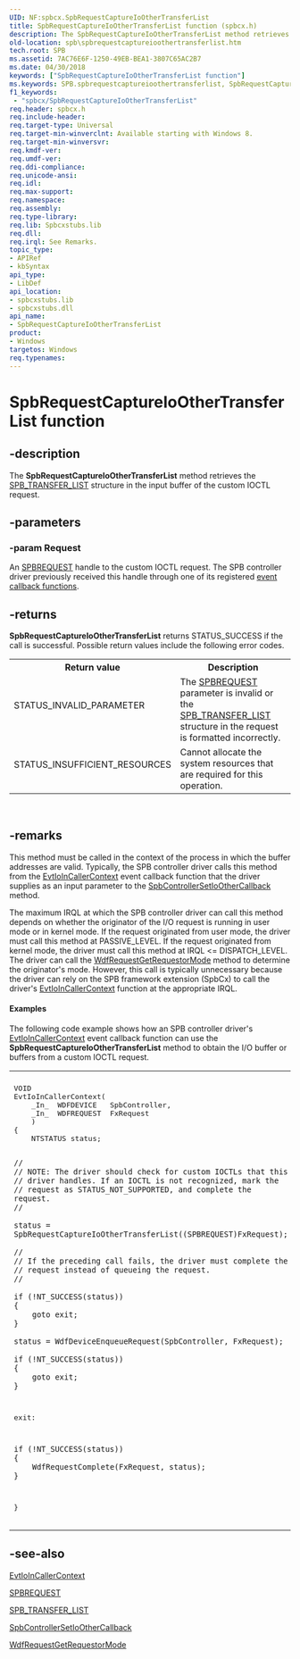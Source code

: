 ```yaml
---
UID: NF:spbcx.SpbRequestCaptureIoOtherTransferList
title: SpbRequestCaptureIoOtherTransferList function (spbcx.h)
description: The SpbRequestCaptureIoOtherTransferList method retrieves the SPB_TRANSFER_LIST structure in the input buffer of the custom IOCTL request.
old-location: spb\spbrequestcaptureioothertransferlist.htm
tech.root: SPB
ms.assetid: 7AC76E6F-1250-49EB-BEA1-3807C65AC2B7
ms.date: 04/30/2018
keywords: ["SpbRequestCaptureIoOtherTransferList function"]
ms.keywords: SPB.spbrequestcaptureioothertransferlist, SpbRequestCaptureIoOtherTransferList, SpbRequestCaptureIoOtherTransferList method [Buses], spbcx/SpbRequestCaptureIoOtherTransferList
f1_keywords:
 - "spbcx/SpbRequestCaptureIoOtherTransferList"
req.header: spbcx.h
req.include-header: 
req.target-type: Universal
req.target-min-winverclnt: Available starting with Windows 8.
req.target-min-winversvr: 
req.kmdf-ver: 
req.umdf-ver: 
req.ddi-compliance: 
req.unicode-ansi: 
req.idl: 
req.max-support: 
req.namespace: 
req.assembly: 
req.type-library: 
req.lib: Spbcxstubs.lib
req.dll: 
req.irql: See Remarks.
topic_type:
- APIRef
- kbSyntax
api_type:
- LibDef
api_location:
- spbcxstubs.lib
- spbcxstubs.dll
api_name:
- SpbRequestCaptureIoOtherTransferList
product:
- Windows
targetos: Windows
req.typenames: 
---
```


# SpbRequestCaptureIoOtherTransferList function


## -description


The <b>SpbRequestCaptureIoOtherTransferList</b> method retrieves the <a href="https://docs.microsoft.com/windows-hardware/drivers/ddi/spb/ns-spb-spb_transfer_list">SPB_TRANSFER_LIST</a> structure in the input buffer of the custom IOCTL request.


## -parameters




### -param Request

<p>An <a href="https://docs.microsoft.com/windows-hardware/drivers/spb/spbcx-object-handles">SPBREQUEST</a> handle to the custom IOCTL request. The SPB controller driver previously received this handle through one of its registered <a href="https://docs.microsoft.com/previous-versions/hh450911(v=vs.85)">event callback functions</a>.</p>




## -returns



<b>SpbRequestCaptureIoOtherTransferList</b> returns STATUS_SUCCESS if the call is successful. Possible return values include the following error codes.

<table>
<tr>
<th>Return value</th>
<th>Description</th>
</tr>
<tr>
<td width="40%">
<dl>
<dt>STATUS_INVALID_PARAMETER</dt>
</dl>
</td>
<td width="60%">
The <a href="https://docs.microsoft.com/windows-hardware/drivers/spb/spbcx-object-handles">SPBREQUEST</a> parameter is invalid or the <a href="https://docs.microsoft.com/windows-hardware/drivers/ddi/spb/ns-spb-spb_transfer_list">SPB_TRANSFER_LIST</a> structure in the request is formatted incorrectly.

</td>
</tr>
<tr>
<td width="40%">
<dl>
<dt>STATUS_INSUFFICIENT_RESOURCES</dt>
</dl>
</td>
<td width="60%">
Cannot allocate the system resources that are required for this operation.

</td>
</tr>
</table>
 




## -remarks



This method must be called in the context of the process in which the buffer addresses are valid. Typically, the SPB controller driver calls this method from the <a href="https://docs.microsoft.com/windows-hardware/drivers/ddi/wdfdevice/nc-wdfdevice-evt_wdf_io_in_caller_context">EvtIoInCallerContext</a> event callback function that the driver supplies as an input parameter to the <a href="https://docs.microsoft.com/windows-hardware/drivers/ddi/spbcx/nf-spbcx-spbcontrollersetioothercallback">SpbControllerSetIoOtherCallback</a> method.

The maximum IRQL at which the SPB controller driver can call this method depends on whether the originator of the I/O request is running in user mode or in kernel mode. If the request originated from user mode, the driver must call this method at PASSIVE_LEVEL. If the request originated from kernel mode, the driver must call this method at IRQL <= DISPATCH_LEVEL. The driver can call the <a href="https://docs.microsoft.com/windows-hardware/drivers/ddi/wdfrequest/nf-wdfrequest-wdfrequestgetrequestormode">WdfRequestGetRequestorMode</a> method to determine the originator's mode. However, this call is typically unnecessary because the driver can rely on the SPB framework extension (SpbCx) to call the driver's <a href="https://docs.microsoft.com/windows-hardware/drivers/ddi/wdfdevice/nc-wdfdevice-evt_wdf_io_in_caller_context">EvtIoInCallerContext</a> function at the appropriate IRQL.


#### Examples

The following code example shows how an SPB controller driver's <a href="https://docs.microsoft.com/windows-hardware/drivers/ddi/wdfdevice/nc-wdfdevice-evt_wdf_io_in_caller_context">EvtIoInCallerContext</a> event callback function can use the <b>SpbRequestCaptureIoOtherTransferList</b> method to obtain the I/O buffer or buffers from a custom IOCTL request.

<div class="code"><span codelanguage=""><table>
<tr>
<th></th>
</tr>
<tr>
<td>
<pre>VOID
EvtIoInCallerContext(
    _In_  WDFDEVICE   SpbController,
    _In_  WDFREQUEST  FxRequest
    ) 
{
    NTSTATUS status;

    //
    // NOTE: The driver should check for custom IOCTLs that this
    // driver handles. If an IOCTL is not recognized, mark the
    // request as STATUS_NOT_SUPPORTED, and complete the request.
    //

    status = SpbRequestCaptureIoOtherTransferList((SPBREQUEST)FxRequest);

    //
    // If the preceding call fails, the driver must complete the
    // request instead of queueing the request.
    //

    if (!NT_SUCCESS(status))
    {
        goto exit;
    }

    status = WdfDeviceEnqueueRequest(SpbController, FxRequest);

    if (!NT_SUCCESS(status))
    {
        goto exit;
    }

exit:

    if (!NT_SUCCESS(status))
    {
        WdfRequestComplete(FxRequest, status);
    }
}
</pre>
</td>
</tr>
</table></span></div>



## -see-also




<a href="https://docs.microsoft.com/windows-hardware/drivers/ddi/wdfdevice/nc-wdfdevice-evt_wdf_io_in_caller_context">EvtIoInCallerContext</a>



<a href="https://docs.microsoft.com/windows-hardware/drivers/spb/spbcx-object-handles">SPBREQUEST</a>



<a href="https://docs.microsoft.com/windows-hardware/drivers/ddi/spb/ns-spb-spb_transfer_list">SPB_TRANSFER_LIST</a>



<a href="https://docs.microsoft.com/windows-hardware/drivers/ddi/spbcx/nf-spbcx-spbcontrollersetioothercallback">SpbControllerSetIoOtherCallback</a>



<a href="https://docs.microsoft.com/windows-hardware/drivers/ddi/wdfrequest/nf-wdfrequest-wdfrequestgetrequestormode">WdfRequestGetRequestorMode</a>
 

 

